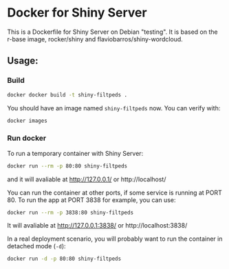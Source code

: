 Docker for Shiny Server
=======================

This is a Dockerfile for Shiny Server on Debian "testing". It is based on the r-base image, rocker/shiny and flaviobarros/shiny-wordcloud.

## Usage:

### Build

```sh
docker docker build -t shiny-filtpeds .
```

You should have an image named `shiny-filtpeds` now. You can verify with:

```sh
docker images
```

### Run docker

To run a temporary container with Shiny Server:

```sh
docker run --rm -p 80:80 shiny-filtpeds
```

and it will avaliable at http://127.0.0.1/ or http://localhost/

You can run the container at other ports, if some service is running at PORT 80. To run the app at PORT 3838 for example, you can use:

```sh
docker run --rm -p 3838:80 shiny-filtpeds
```

It will avaliable at http://127.0.0.1:3838/ or http://localhost:3838/

In a real deployment scenario, you will probably want to run the container in detached mode (`-d`):

```sh
docker run -d -p 80:80 shiny-filtpeds
```
